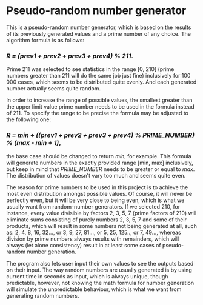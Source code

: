 # Pseudo-random number generator
This is a pseudo-random number generator, which is based on the results of its previously generated values and a prime number of any choice. The algorithm formula is as follows:<br>

### *R = (prev1 + prev2 + prev3 + prev4) % 211*.<br>

Prime 211 was selected to see statistics in the range [0, 210] (prime numbers greater than 211 will do the same job just fine) inclusively for 100 000 cases, which seems to be distributed quite evenly. And each generated number actually seems quite random.<br>

In order to increase the range of possible values, the smallest greater than the upper limit value prime number needs to be used in the formula instead of 211. To specify the range to be precise the formula may be adjusted to the following one:<br>

### *R = min + ((prev1 + prev2 + prev3 + prev4) % PRIME_NUMBER) % (max - min + 1)*,<br> 

the base case should be changed to return *min*, for example. This formula will generate numbers in the exactly provided range [min, max] inclusively, but keep in mind that *PRIME_NUMBER* needs to be greater or equal to *max*. The distribution of values doesn't vary too much and seems quite even.<br>

The reason for prime numbers to be used in this project is to achieve the most even distribution amongst possible values. Of course, it will never be perfectly even, but it will be very close to being even, which is what we usually want from random-number generators. If we selected 210, for instance, every value divisible by factors 2, 3, 5, 7 (prime factors of 210) will eliminate sums consisting of purely numbers 2, 3, 5, 7 and some of their products, which will result in some numbers not being generated at all, such as: 2, 4, 8, 16, 32..., or 3, 9, 27, 81..., or 5, 25, 125.., or 7, 49..., whereas division by prime numbers always results with remainders, which will always (let alone consistency) result in at least some cases of pseudo-random number generation.<br>

The program also lets user input their own values to see the outputs based on their input. The way random numbers are usually generated is by using current time in seconds as input, which is always unique, though predictable, however, not knowing the math formula for number generation will simulate the unpredictable behaviour, which is what we want from generating random numbers.
